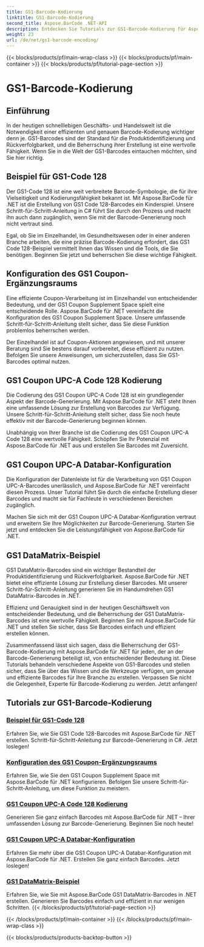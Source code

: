 ```yaml
---
title: GS1-Barcode-Kodierung
linktitle: GS1-Barcode-Kodierung
second_title: Aspose.BarCode .NET-API
description: Entdecken Sie Tutorials zur GS1-Barcode-Kodierung für Aspose.BarCode in .NET. Erstellen Sie ganz einfach GS1 Code 128-, UPC-A- und DataMatrix-Barcodes. Jetzt loslegen!
weight: 23
url: /de/net/gs1-barcode-encoding/
---
```


{{< blocks/products/pf/main-wrap-class >}}
{{< blocks/products/pf/main-container >}}
{{< blocks/products/pf/tutorial-page-section >}}

# GS1-Barcode-Kodierung


## Einführung
In der heutigen schnelllebigen Geschäfts- und Handelswelt ist die Notwendigkeit einer effizienten und genauen Barcode-Kodierung wichtiger denn je. GS1-Barcodes sind der Standard für die Produktidentifizierung und Rückverfolgbarkeit, und die Beherrschung ihrer Erstellung ist eine wertvolle Fähigkeit. Wenn Sie in die Welt der GS1-Barcodes eintauchen möchten, sind Sie hier richtig.

## Beispiel für GS1-Code 128

Der GS1-Code 128 ist eine weit verbreitete Barcode-Symbologie, die für ihre Vielseitigkeit und Kodierungsfähigkeit bekannt ist. Mit Aspose.BarCode für .NET ist die Erstellung von GS1 Code 128-Barcodes ein Kinderspiel. Unsere Schritt-für-Schritt-Anleitung in C# führt Sie durch den Prozess und macht ihn auch dann zugänglich, wenn Sie mit der Barcode-Generierung noch nicht vertraut sind.

Egal, ob Sie im Einzelhandel, im Gesundheitswesen oder in einer anderen Branche arbeiten, die eine präzise Barcode-Kodierung erfordert, das GS1 Code 128-Beispiel vermittelt Ihnen das Wissen und die Tools, die Sie benötigen. Beginnen Sie jetzt und beherrschen Sie diese wichtige Fähigkeit.

## Konfiguration des GS1 Coupon-Ergänzungsraums

Eine effiziente Coupon-Verarbeitung ist im Einzelhandel von entscheidender Bedeutung, und der GS1 Coupon Supplement Space spielt eine entscheidende Rolle. Aspose.BarCode für .NET vereinfacht die Konfiguration des GS1 Coupon Supplement Space. Unsere umfassende Schritt-für-Schritt-Anleitung stellt sicher, dass Sie diese Funktion problemlos beherrschen werden.

Der Einzelhandel ist auf Coupon-Aktionen angewiesen, und mit unserer Beratung sind Sie bestens darauf vorbereitet, diese effizient zu nutzen. Befolgen Sie unsere Anweisungen, um sicherzustellen, dass Sie GS1-Barcodes optimal nutzen.

## GS1 Coupon UPC-A Code 128 Kodierung

Die Codierung des GS1 Coupon UPC-A Code 128 ist ein grundlegender Aspekt der Barcode-Generierung. Mit Aspose.BarCode für .NET steht Ihnen eine umfassende Lösung zur Erstellung von Barcodes zur Verfügung. Unsere Schritt-für-Schritt-Anleitung stellt sicher, dass Sie noch heute effektiv mit der Barcode-Generierung beginnen können.

Unabhängig von Ihrer Branche ist die Codierung des GS1 Coupon UPC-A Code 128 eine wertvolle Fähigkeit. Schöpfen Sie Ihr Potenzial mit Aspose.BarCode für .NET aus und erstellen Sie Barcodes mit Zuversicht.

## GS1 Coupon UPC-A Databar-Konfiguration

Die Konfiguration der Datenleiste ist für die Verarbeitung von GS1 Coupon UPC-A-Barcodes unerlässlich, und Aspose.BarCode für .NET vereinfacht diesen Prozess. Unser Tutorial führt Sie durch die einfache Erstellung dieser Barcodes und macht sie für Fachleute in verschiedenen Bereichen zugänglich.

Machen Sie sich mit der GS1 Coupon UPC-A Databar-Konfiguration vertraut und erweitern Sie Ihre Möglichkeiten zur Barcode-Generierung. Starten Sie jetzt und entdecken Sie die Leistungsfähigkeit von Aspose.BarCode für .NET.

## GS1 DataMatrix-Beispiel

GS1 DataMatrix-Barcodes sind ein wichtiger Bestandteil der Produktidentifizierung und Rückverfolgbarkeit. Aspose.BarCode für .NET bietet eine effiziente Lösung zur Erstellung dieser Barcodes. Mit unserer Schritt-für-Schritt-Anleitung generieren Sie im Handumdrehen GS1 DataMatrix-Barcodes in .NET.

Effizienz und Genauigkeit sind in der heutigen Geschäftswelt von entscheidender Bedeutung, und die Beherrschung der GS1 DataMatrix-Barcodes ist eine wertvolle Fähigkeit. Beginnen Sie mit Aspose.BarCode für .NET und stellen Sie sicher, dass Sie Barcodes einfach und effizient erstellen können.

Zusammenfassend lässt sich sagen, dass die Beherrschung der GS1-Barcode-Kodierung mit Aspose.BarCode für .NET für jeden, der an der Barcode-Generierung beteiligt ist, von entscheidender Bedeutung ist. Diese Tutorials behandeln verschiedene Aspekte von GS1-Barcodes und stellen sicher, dass Sie über das Wissen und die Werkzeuge verfügen, um genaue und effiziente Barcodes für Ihre Branche zu erstellen. Verpassen Sie nicht die Gelegenheit, Experte für Barcode-Kodierung zu werden. Jetzt anfangen!
## Tutorials zur GS1-Barcode-Kodierung
### [Beispiel für GS1-Code 128](./gs1-code-128-example/)
Erfahren Sie, wie Sie GS1 Code 128-Barcodes mit Aspose.BarCode für .NET erstellen. Schritt-für-Schritt-Anleitung zur Barcode-Generierung in C#. Jetzt loslegen!
### [Konfiguration des GS1 Coupon-Ergänzungsraums](./gs1-coupon-supplement-space-configuration/)
Erfahren Sie, wie Sie den GS1 Coupon Supplement Space mit Aspose.BarCode für .NET konfigurieren. Befolgen Sie unsere Schritt-für-Schritt-Anleitung, um diese Funktion zu meistern.
### [GS1 Coupon UPC-A Code 128 Kodierung](./gs1-coupon-upc-a-code-128-encoding/)
Generieren Sie ganz einfach Barcodes mit Aspose.BarCode für .NET – Ihrer umfassenden Lösung zur Barcode-Generierung. Beginnen Sie noch heute!
### [GS1 Coupon UPC-A Databar-Konfiguration](./gs1-coupon-upc-a-databar-configuration/)
Erfahren Sie mehr über die GS1 Coupon UPC-A Databar-Konfiguration mit Aspose.BarCode für .NET. Erstellen Sie ganz einfach Barcodes. Jetzt loslegen!
### [GS1 DataMatrix-Beispiel](./gs1-datamatrix-example/)
Erfahren Sie, wie Sie mit Aspose.BarCode GS1 DataMatrix-Barcodes in .NET erstellen. Generieren Sie Barcodes einfach und effizient in nur wenigen Schritten.
{{< /blocks/products/pf/tutorial-page-section >}}

{{< /blocks/products/pf/main-container >}}
{{< /blocks/products/pf/main-wrap-class >}}

{{< blocks/products/products-backtop-button >}}
